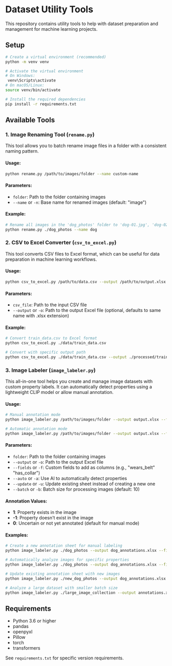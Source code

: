 # Dataset Utility Tools

This repository contains utility tools to help with dataset preparation and management for machine learning projects.

## Setup

```bash
# Create a virtual environment (recommended)
python -m venv venv

# Activate the virtual environment
# On Windows:
 venv\Scripts\activate
# On macOS/Linux:
source venv/bin/activate

# Install the required dependencies
pip install -r requirements.txt
```

## Available Tools

### 1. Image Renaming Tool (`rename.py`)

This tool allows you to batch rename image files in a folder with a consistent naming pattern.

#### Usage:

```bash
python rename.py /path/to/images/folder --name custom-name
```

#### Parameters:

- `folder`: Path to the folder containing images
- `--name` or `-n`: Base name for renamed images (default: "image")

#### Example:

```bash
# Rename all images in the 'dog_photos' folder to 'dog-01.jpg', 'dog-02.jpg', etc.
python rename.py ./dog_photos --name dog
```

### 2. CSV to Excel Converter (`csv_to_excel.py`)

This tool converts CSV files to Excel format, which can be useful for data preparation in machine learning workflows.

#### Usage:

```bash
python csv_to_excel.py /path/to/data.csv --output /path/to/output.xlsx
```

#### Parameters:

- `csv_file`: Path to the input CSV file
- `--output` or `-o`: Path to the output Excel file (optional, defaults to same name with .xlsx extension)

#### Example:

```bash
# Convert train_data.csv to Excel format
python csv_to_excel.py ./data/train_data.csv

# Convert with specific output path
python csv_to_excel.py ./data/train_data.csv --output ./processed/train_data.xlsx
```

### 3. Image Labeler (`image_labeler.py`)

This all-in-one tool helps you create and manage image datasets with custom property labels. It can automatically detect properties using a lightweight CLIP model or allow manual annotation.

#### Usage:

```bash
# Manual annotation mode
python image_labeler.py /path/to/images/folder --output output.xlsx --fields field1 field2 field3

# Automatic annotation mode
python image_labeler.py /path/to/images/folder --output output.xlsx --fields field1 field2 field3 --auto
```

#### Parameters:

- `folder`: Path to the folder containing images
- `--output` or `-o`: Path to the output Excel file
- `--fields` or `-f`: Custom fields to add as columns (e.g., "wears_belt" "has_collar")
- `--auto` or `-a`: Use AI to automatically detect properties
- `--update` or `-u`: Update existing sheet instead of creating a new one
- `--batch` or `-b`: Batch size for processing images (default: 10)

#### Annotation Values:

- **1**: Property exists in the image
- **-1**: Property doesn't exist in the image
- **0**: Uncertain or not yet annotated (default for manual mode)

#### Examples:

```bash
# Create a new annotation sheet for manual labeling
python image_labeler.py ./dog_photos --output dog_annotations.xlsx --fields wears_belt has_collar color breed

# Automatically analyze images for specific properties
python image_labeler.py ./dog_photos --output dog_annotations.xlsx --fields wears_belt has_collar --auto

# Update existing annotation sheet with new images
python image_labeler.py ./new_dog_photos --output dog_annotations.xlsx --update

# Analyze a large dataset with smaller batch size
python image_labeler.py ./large_image_collection --output annotations.xlsx --fields has_person is_outdoor --auto --batch 5
```

## Requirements

- Python 3.6 or higher
- pandas
- openpyxl
- Pillow
- torch
- transformers

See `requirements.txt` for specific version requirements.
